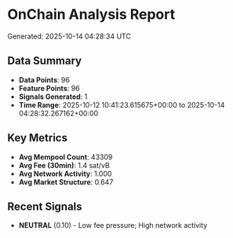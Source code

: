 # OnChain Analysis Report
Generated: 2025-10-14 04:28:34 UTC

## Data Summary
- **Data Points**: 96
- **Feature Points**: 96
- **Signals Generated**: 1
- **Time Range**: 2025-10-12 10:41:23.615675+00:00 to 2025-10-14 04:28:32.267162+00:00

## Key Metrics
- **Avg Mempool Count**: 43309
- **Avg Fee (30min)**: 1.4 sat/vB
- **Avg Network Activity**: 1.000
- **Avg Market Structure**: 0.647

## Recent Signals
- **NEUTRAL** (0.10) - Low fee pressure; High network activity
